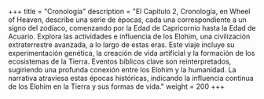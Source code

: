 +++
title = "Cronología"
description = "El Capítulo 2, Cronología, en Wheel of Heaven, describe una serie de épocas, cada una correspondiente a un signo del zodíaco, comenzando por la Edad de Capricornio hasta la Edad de Acuario. Explora las actividades e influencia de los Elohim, una civilización extraterrestre avanzada, a lo largo de estas eras. Este viaje incluye su experimentación genética, la creación de vida artificial y la formación de los ecosistemas de la Tierra. Eventos bíblicos clave son reinterpretados, sugiriendo una profunda conexión entre los Elohim y la humanidad. La narrativa atraviesa estas épocas históricas, indicando la influencia continua de los Elohim en la Tierra y sus formas de vida."
weight = 200
+++

